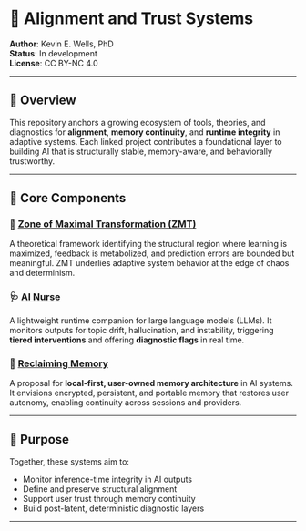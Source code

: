 # 🧭 Alignment and Trust Systems

**Author**: Kevin E. Wells, PhD  
**Status**: In development  
**License**: CC BY-NC 4.0

---

## 🧠 Overview

This repository anchors a growing ecosystem of tools, theories, and diagnostics for **alignment**, **memory continuity**, and **runtime integrity** in adaptive systems. Each linked project contributes a foundational layer to building AI that is structurally stable, memory-aware, and behaviorally trustworthy.

---

## 🔗 Core Components

### 🔄 [Zone of Maximal Transformation (ZMT)](https://github.com/TheotherDrWells/ZMT)
A theoretical framework identifying the structural region where learning is maximized, feedback is metabolized, and prediction errors are bounded but meaningful. ZMT underlies adaptive system behavior at the edge of chaos and determinism.

### 🩺 [AI Nurse](https://github.com/TheotherDrWells/AI_Nurse)
A lightweight runtime companion for large language models (LLMs). It monitors outputs for topic drift, hallucination, and instability, triggering **tiered interventions** and offering **diagnostic flags** in real time.

### 🧠 [Reclaiming Memory](https://github.com/TheotherDrWells/Reclaiming-Memory)
A proposal for **local-first, user-owned memory architecture** in AI systems. It envisions encrypted, persistent, and portable memory that restores user autonomy, enabling continuity across sessions and providers.

---

## 🎯 Purpose

Together, these systems aim to:

- Monitor inference-time integrity in AI outputs  
- Define and preserve structural alignment  
- Support user trust through memory continuity  
- Build post-latent, deterministic diagnostic layers

---

